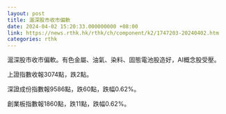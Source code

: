```yaml
---
layout: post
title: 滬深股市收市偏軟
date: 2024-04-02 15:20:33.000000000 +08:00
link: https://news.rthk.hk/rthk/ch/component/k2/1747203-20240402.htm
categories: rthk
---
```


滬深股市收市偏軟。有色金屬、油氣、染料、固態電池股造好，AI概念股受壓。

上證指數收報3074點，跌2點。

深證成份指數報9586點，跌60點，跌幅0.62%。

創業板指數報1860點，跌11點，跌幅0.62%。
